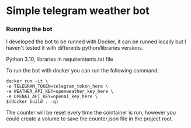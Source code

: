 # Simple telegram weather bot


### Running the bot

I developed the bot to be runned with Docker, it can be runned locally but I haven't tested it with differents python/libraries versions.

Python 3.10, libraries in requiremtents.txt file

To run the bot with docker you can run the following command:
```
docker run -it \
-e TELEGRAM_TOKEN=telegram_token_here \
-e WEATHER_API_KEY=openweather_key_here \
-e OPENAI_API_KEY=openai_key_here \
$(docker build . -q)
```

The counter will be reset every time the cointainer is run, however you could create a volume to save the counter.json file in the project root.
